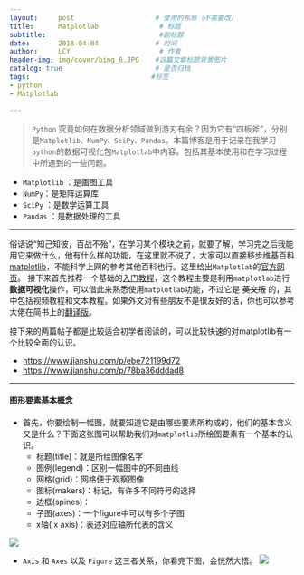 ```yaml
---
layout:     post                    # 使用的布局（不需要改）
title:      Matplotlab               # 标题 
subtitle:                            #副标题
date:       2018-04-04              # 时间
author:     LCY                      # 作者
header-img: img/cover/bing_6.JPG    #这篇文章标题背景图片
catalog: true                       # 是否归档
tags:                              #标签
- python
- Matplotlab

---
```

>`Python` 究竟如何在数据分析领域做到游刃有余？因为它有“四板斧”，分别是`Matplotlib、NumPy、SciPy、Pandas`。本篇博客是用于记录在我学习`python`的数据可视化包`Matplotlab`中内容。包括其基本使用和在学习过程中所遇到的一些问题。

* `Matplotlib` ：是画图工具
* `NumPy`：是矩阵运算库
* `SciPy` ：是数学运算工具
* `Pandas` ：是数据处理的工具

---

 俗话说“知己知彼，百战不殆”，在学习某个模块之前，就要了解，学习完之后我能用它来做什么，他有什么样的功能，在这里就不说了，大家可以直接移步维基百科[matplotlib](https://zh.wikipedia.org/wiki/Matplotlib)，不能科学上网的参考其他百科也行。这里给出`Matplotlab`的[官方网页](https://matplotlib.org/index.html#)。
 接下来首先推荐一个基础的[入门教程](https://pythonprogramming.net/matplotlib-intro-tutorial/)，这个教程主要是利用`matplotlab`进行 **数据可视化**操作，可以借此来熟悉使用`matplotlab`功能，不过它是 ~~英文版~~ 的，其中包括视频教程和文本教程。如果外文对有些朋友不是很友好的话，你也可以参考大佬在简书上的[翻译版](https://www.jianshu.com/p/aa4150cf6c7f)。

接下来的两篇帖子都是比较适合初学者阅读的，可以比较快速的对matplotlib有一个比较全面的认识。

* https://www.jianshu.com/p/ebe721199d72 
* https://www.jianshu.com/p/78ba36dddad8

----------------
#### 图形要素基本概念
* 首先，你要绘制一幅图，就要知道它是由哪些要素所构成的，他们的基本含义又是什么？下面这张图可以帮助我们对`matplotlib`所绘图要素有一个基本的认识。
    * 标题(title)：就是所绘图像名字
    * 图例(legend)：区别一幅图中的不同曲线
    * 网格(grid)：网格便于观察图像
    * 图标(makers)：标记，有许多不同符号的选择
    * 边框(spines)：
    * 子图(axes)：一个figure中可以有多个子图
    * x轴( x axis)：表述对应轴所代表的含义
    
![](https://upload-images.jianshu.io/upload_images/7931281-8aa927f71b6854f2.jpg?imageMogr2/auto-orient/strip%7CimageView2/2/w/700)

* `Axis` 和 `Axes` 以及 `Figure` 这三者关系，你看完下图，会恍然大悟。
![](https://upload-images.jianshu.io/upload_images/7931281-45a5018dcaad5bfb.png?imageMogr2/auto-orient/strip%7CimageView2/2/w/385)
